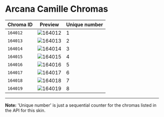 # Arcana Camille Chromas

| Chroma ID | Preview | Unique number |
|---|---|---|
| `164012` | ![164012](https://raw.communitydragon.org/latest/plugins/rcp-be-lol-game-data/global/default/v1/champion-chroma-images/164/164012.png) | 1 |
| `164013` | ![164013](https://raw.communitydragon.org/latest/plugins/rcp-be-lol-game-data/global/default/v1/champion-chroma-images/164/164013.png) | 2 |
| `164014` | ![164014](https://raw.communitydragon.org/latest/plugins/rcp-be-lol-game-data/global/default/v1/champion-chroma-images/164/164014.png) | 3 |
| `164015` | ![164015](https://raw.communitydragon.org/latest/plugins/rcp-be-lol-game-data/global/default/v1/champion-chroma-images/164/164015.png) | 4 |
| `164016` | ![164016](https://raw.communitydragon.org/latest/plugins/rcp-be-lol-game-data/global/default/v1/champion-chroma-images/164/164016.png) | 5 |
| `164017` | ![164017](https://raw.communitydragon.org/latest/plugins/rcp-be-lol-game-data/global/default/v1/champion-chroma-images/164/164017.png) | 6 |
| `164018` | ![164018](https://raw.communitydragon.org/latest/plugins/rcp-be-lol-game-data/global/default/v1/champion-chroma-images/164/164018.png) | 7 |
| `164019` | ![164019](https://raw.communitydragon.org/latest/plugins/rcp-be-lol-game-data/global/default/v1/champion-chroma-images/164/164019.png) | 8 |

---

**Note:** 'Unique number' is just a sequential counter for the chromas listed in the API for this skin.